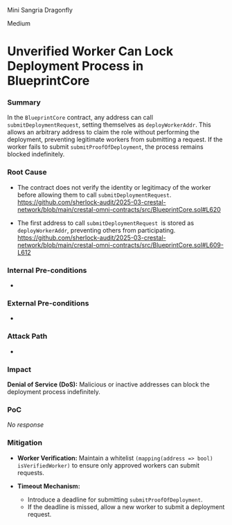 Mini Sangria Dragonfly

Medium

# Unverified Worker Can Lock Deployment Process in BlueprintCore

### Summary

In the `BlueprintCore` contract, any address can call `submitDeploymentRequest`, setting themselves as `deployWorkerAddr`. This allows an arbitrary address to claim the role without performing the deployment, preventing legitimate workers from submitting a request. If the worker fails to submit `submitProofOfDeployment`, the process remains blocked indefinitely.

### Root Cause

- The contract does not verify the identity or legitimacy of the worker before allowing them to call `submitDeploymentRequest`.
  https://github.com/sherlock-audit/2025-03-crestal-network/blob/main/crestal-omni-contracts/src/BlueprintCore.sol#L620

- The first address to call `submitDeploymentRequest `is stored as `deployWorkerAddr`, preventing others from participating.
   https://github.com/sherlock-audit/2025-03-crestal-network/blob/main/crestal-omni-contracts/src/BlueprintCore.sol#L609-L612



### Internal Pre-conditions

-

### External Pre-conditions

-

### Attack Path

-

### Impact

**Denial of Service (DoS):** Malicious or inactive addresses can block the deployment process indefinitely.

### PoC

_No response_

### Mitigation

- **Worker Verification:**
  Maintain a whitelist `(mapping(address => bool) isVerifiedWorker)` to ensure only approved workers can submit requests.

- **Timeout Mechanism:**
   - Introduce a deadline for submitting `submitProofOfDeployment`.
   - If the deadline is missed, allow a new worker to submit a deployment request.
    
